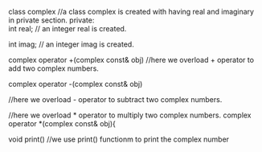 

class complex
 //a class complex is created with having real and imaginary in private section.
private:  
 int real;
// an integer real is created.

int imag;
// an integer imag is created.


complex operator +(complex const& obj)
//here we overload + operator to add two complex numbers.


complex operator -(complex const& obj)

//here we overload - operator to subtract two complex numbers.
  
//here we overload * operator to multiply two complex numbers.
complex operator *(complex const& obj){

void print() 
//we use print() functionm to print the complex number
 

